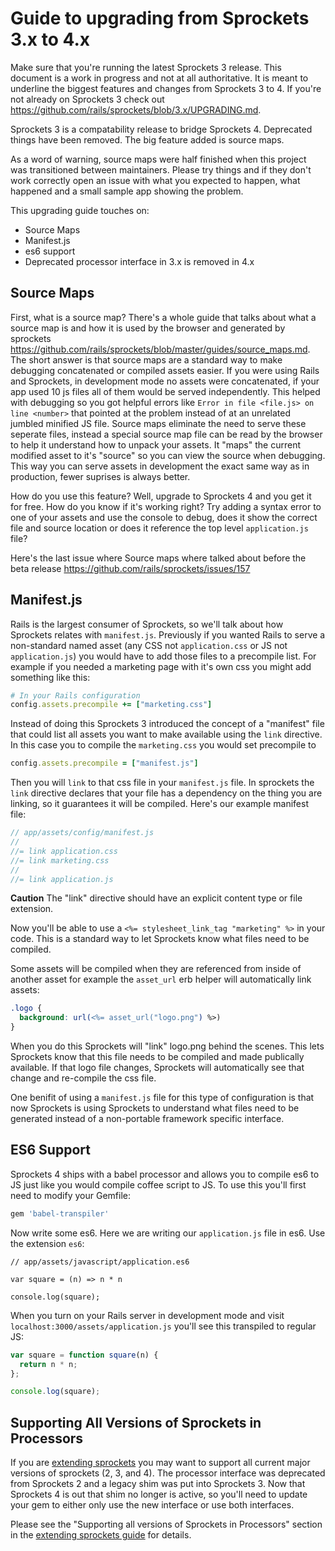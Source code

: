 # Guide to upgrading from Sprockets 3.x to 4.x

Make sure that you're running the latest Sprockets 3 release. This document is a work in progress and not at all authoritative. It is meant to underline the biggest features and changes from Sprockets 3 to 4. If you're not already on Sprockets 3 check out https://github.com/rails/sprockets/blob/3.x/UPGRADING.md.

Sprockets 3 is a compatability release to bridge Sprockets 4. Deprecated things have been removed. The big feature added is source maps.

As a word of warning, source maps were half finished when this project was transitioned between maintainers. Please try things and if they don't work correctly open an issue with what you expected to happen, what happened and a small sample app showing the problem.

This upgrading guide touches on:

- Source Maps
- Manifest.js
- es6 support
- Deprecated processor interface in 3.x is removed in 4.x

## Source Maps

First, what is a source map? There's a whole guide that talks about what a source map is and how it is used by the browser and generated by sprockets https://github.com/rails/sprockets/blob/master/guides/source_maps.md. The short answer is that source maps are a standard way to make debugging concatenated or compiled assets easier. If you were using Rails and Sprockets, in development mode no assets were concatenated, if your app used 10 js files all of them would be served independently. This helped with debugging so you got helpful errors like `Error in file <file.js> on line <number>` that pointed at the problem instead of at an unrelated jumbled minified JS file. Source maps eliminate the need to serve these seperate files, instead a special source map file can be read by the browser to help it understand how to unpack your assets. It "maps" the current modified asset to it's "source" so you can view the source when debugging. This way you can serve assets in development the exact same way as in production, fewer suprises is always better.

How do you use this feature? Well, upgrade to Sprockets 4 and you get it for free. How do you know if it's working right? Try adding a syntax error to one of your assets and use the console to debug, does it show the correct file and source location or does it reference the top level `application.js` file?

Here's the last issue where Source maps where talked about before the beta release https://github.com/rails/sprockets/issues/157

## Manifest.js

Rails is the largest consumer of Sprockets, so we'll talk about how Sprockets relates with `manifest.js`. Previously if you wanted Rails to serve a non-standard named asset (any CSS not `application.css` or JS not `application.js`) you would have to add those files to a precompile list. For example if you needed a marketing page with it's own css you might add something like this:


```ruby
# In your Rails configuration
config.assets.precompile += ["marketing.css"]
```

Instead of doing this Sprockets 3 introduced the concept of a "manifest" file that could list all assets you want to make available using the `link` directive. In this case you to compile the `marketing.css` you would set precompile to


```ruby
config.assets.precompile = ["manifest.js"]
```

Then you will `link` to that css file in your `manifest.js` file. In sprockets the `link` directive declares that your file has a dependency on the thing you are linking, so it guarantees it will be compiled. Here's our example manifest file:

```js
// app/assets/config/manifest.js
//
//= link application.css
//= link marketing.css
//
//= link application.js
```

**Caution** The "link" directive should have an explicit content type or file extension.

Now you'll be able to use a `<%= stylesheet_link_tag "marketing" %>` in your code. This is a standard way to let Sprockets know what files need to be compiled.

Some assets will be compiled when they are referenced from inside of another asset for example the `asset_url` erb helper will automatically link assets:

``` css
.logo {
  background: url(<%= asset_url("logo.png") %>)
}
```

When you do this Sprockets will "link" logo.png behind the scenes. This lets Sprockets know that this file needs to be compiled and made publically available. If that logo file changes, Sprockets will automatically see that change and re-compile the css file.

One benifit of using a `manifest.js` file for this type of configuration is that now Sprockets is using Sprockets to understand what files need to be generated instead of a non-portable framework specific interface.

## ES6 Support

Sprockets 4 ships with a babel processor and allows you to compile es6 to JS just like you would compile coffee script to JS. To use this you'll first need to modify your Gemfile:

```ruby
gem 'babel-transpiler'
```

Now write some es6. Here we are writing our `application.js` file in es6. Use the extension `es6`:

```es6
// app/assets/javascript/application.es6

var square = (n) => n * n

console.log(square);
```

When you turn on your Rails server in development mode and visit `localhost:3000/assets/application.js` you'll see this transpiled to regular JS:


```js
var square = function square(n) {
  return n * n;
};

console.log(square);
```

## Supporting All Versions of Sprockets in Processors

If you are [extending sprockets](guides/extending_sprockets.md) you may want to support all current major versions of sprockets (2, 3, and 4). The processor interface was deprecated from Sprockets 2 and a legacy shim was put into Sprockets 3. Now that Sprockets 4 is out that shim no longer is active, so you'll need to update your gem to either only use the new interface or use both interfaces.

Please see the "Supporting all versions of Sprockets in Processors" section in the [extending sprockets guide](guides/extending_sprockets.md) for details.


